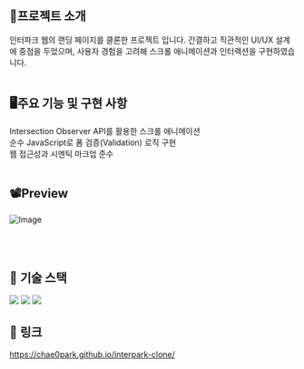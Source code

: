 ## 📒프로젝트 소개
인터파크 웹의 랜딩 페이지를 클론한 프로젝트 입니다. 간결하고 직관적인 UI/UX 설계에 중점을 두었으며, 사용자 경험을 고려해 스크롤 애니메이션과 인터랙션을 구현하였습니다. <br><br>

## 🖥️주요 기능 및 구현 사항
Intersection Observer API를 활용한 스크롤 애니메이션<br>
순수 JavaScript로 폼 검증(Validation) 로직 구현<br>
웹 접근성과 시멘틱 마크업 준수<br><br>

## 📽️Preview 
![Image](https://github.com/user-attachments/assets/249b9931-a841-48bc-a4f9-0778bc3ef5b4)

<br><br>

## 🧱 기술 스택
<img src="https://img.shields.io/badge/HTML5-E34F26?style=for-the-badge&logo=HTML5&logoColor=white"> <img src="https://img.shields.io/badge/JavaScript-F7DF1E?style=for-the-badge&logo=JavaScript&logoColor=white">
 <img src="https://img.shields.io/badge/CSS3-1572B6?style=for-the-badge&logo=CSS3&logoColor=white"><br>

## 🔗 링크 
https://chae0park.github.io/interpark-clone/
